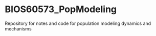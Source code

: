 # BIOS60573_PopModeling
Repository for notes and code for population modeling dynamics and mechanisms
